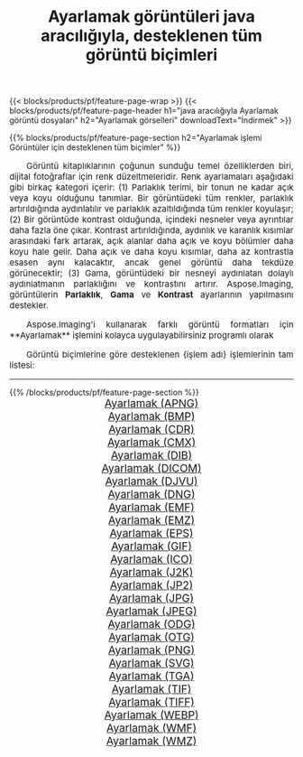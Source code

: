﻿---
title: Ayarlamak görüntüleri java aracılığıyla, desteklenen tüm görüntü biçimleri 
weight: 3920
url: /tr/java/adjust 
lang: tr
langdirlevel: 2
locales: zh-hans,ja,it,ru,de,es,fr,nl,id,lt,pl,pt,vi,tr,ko,zh-hant,ar,hi,th,sv,cs,uk,he
description: Aspose.Imaging'i kullanarak, java Aracılığıyla kolayca Ayarlamak görüntüleri oluşturabilirsiniz
---

{{< blocks/products/pf/feature-page-wrap >}}
{{< blocks/products/pf/feature-page-header h1="java aracılığıyla Ayarlamak görüntü dosyaları" h2="Ayarlamak görselleri" downloadText="İndirmek" >}}


{{% blocks/products/pf/feature-page-section  h2="Ayarlamak işlemi Görüntüler için desteklenen tüm biçimler" %}}
<p align="justify" style="text-indent:2em;font-size:15px;">
Görüntü kitaplıklarının çoğunun sunduğu temel özelliklerden biri, dijital fotoğraflar için renk düzeltmeleridir. Renk ayarlamaları aşağıdaki gibi birkaç kategori içerir: (1) Parlaklık terimi, bir tonun ne kadar açık veya koyu olduğunu tanımlar. Bir görüntüdeki tüm renkler, parlaklık artırıldığında aydınlatılır ve parlaklık azaltıldığında tüm renkler koyulaşır; (2) Bir görüntüde kontrast olduğunda, içindeki nesneler veya ayrıntılar daha fazla öne çıkar. Kontrast artırıldığında, aydınlık ve karanlık kısımlar arasındaki fark artarak, açık alanlar daha açık ve koyu bölümler daha koyu hale gelir. Daha açık ve daha koyu kısımlar, daha az kontrastla esasen aynı kalacaktır, ancak genel görüntü daha tekdüze görünecektir; (3) Gama, görüntüdeki bir nesneyi aydınlatan dolaylı aydınlatmanın parlaklığını ve kontrastını artırır. Aspose.Imaging, görüntülerin <b>Parlaklık</b>, <b>Gama</b> ve <b>Kontrast</b> ayarlarının yapılmasını destekler.
</p>
<p align="justify" style="text-indent:2em;font-size:15px;">
Aspose.Imaging'i kullanarak farklı görüntü formatları için **Ayarlamak** işlemini kolayca uygulayabilirsiniz programlı olarak
</p>
<p align="justify" style="text-indent:2em;font-size:15px;">
Görüntü biçimlerine göre desteklenen {işlem adı} işlemlerinin tam listesi:
</p>
<hr/>
{{% /blocks/products/pf/feature-page-section %}}
<div class="container-fluid productfamilypage bg-gray">
    <div class="convertypes bg-gray agp-content section">
        <div class="container">
		<div class="row other-converters" style="gap: 10px;font-size: 19px;text-align:center;">
		    <div class='col-md-2 other-converter remove-lp remove-rp'><a href="/imaging/tr/java/adjust/apng" style="padding:15px;">Ayarlamak (APNG)</a></div><div class='col-md-2 other-converter remove-lp remove-rp'><a href="/imaging/tr/java/adjust/bmp" style="padding:15px;">Ayarlamak (BMP)</a></div><div class='col-md-2 other-converter remove-lp remove-rp'><a href="/imaging/tr/java/adjust/cdr" style="padding:15px;">Ayarlamak (CDR)</a></div><div class='col-md-2 other-converter remove-lp remove-rp'><a href="/imaging/tr/java/adjust/cmx" style="padding:15px;">Ayarlamak (CMX)</a></div><div class='col-md-2 other-converter remove-lp remove-rp'><a href="/imaging/tr/java/adjust/dib" style="padding:15px;">Ayarlamak (DIB)</a></div><div class='col-md-2 other-converter remove-lp remove-rp'><a href="/imaging/tr/java/adjust/dicom" style="padding:15px;">Ayarlamak (DICOM)</a></div><div class='col-md-2 other-converter remove-lp remove-rp'><a href="/imaging/tr/java/adjust/djvu" style="padding:15px;">Ayarlamak (DJVU)</a></div><div class='col-md-2 other-converter remove-lp remove-rp'><a href="/imaging/tr/java/adjust/dng" style="padding:15px;">Ayarlamak (DNG)</a></div><div class='col-md-2 other-converter remove-lp remove-rp'><a href="/imaging/tr/java/adjust/emf" style="padding:15px;">Ayarlamak (EMF)</a></div><div class='col-md-2 other-converter remove-lp remove-rp'><a href="/imaging/tr/java/adjust/emz" style="padding:15px;">Ayarlamak (EMZ)</a></div><div class='col-md-2 other-converter remove-lp remove-rp'><a href="/imaging/tr/java/adjust/eps" style="padding:15px;">Ayarlamak (EPS)</a></div><div class='col-md-2 other-converter remove-lp remove-rp'><a href="/imaging/tr/java/adjust/gif" style="padding:15px;">Ayarlamak (GIF)</a></div><div class='col-md-2 other-converter remove-lp remove-rp'><a href="/imaging/tr/java/adjust/ico" style="padding:15px;">Ayarlamak (ICO)</a></div><div class='col-md-2 other-converter remove-lp remove-rp'><a href="/imaging/tr/java/adjust/j2k" style="padding:15px;">Ayarlamak (J2K)</a></div><div class='col-md-2 other-converter remove-lp remove-rp'><a href="/imaging/tr/java/adjust/jp2" style="padding:15px;">Ayarlamak (JP2)</a></div><div class='col-md-2 other-converter remove-lp remove-rp'><a href="/imaging/tr/java/adjust/jpg" style="padding:15px;">Ayarlamak (JPG)</a></div><div class='col-md-2 other-converter remove-lp remove-rp'><a href="/imaging/tr/java/adjust/jpeg" style="padding:15px;">Ayarlamak (JPEG)</a></div><div class='col-md-2 other-converter remove-lp remove-rp'><a href="/imaging/tr/java/adjust/odg" style="padding:15px;">Ayarlamak (ODG)</a></div><div class='col-md-2 other-converter remove-lp remove-rp'><a href="/imaging/tr/java/adjust/otg" style="padding:15px;">Ayarlamak (OTG)</a></div><div class='col-md-2 other-converter remove-lp remove-rp'><a href="/imaging/tr/java/adjust/png" style="padding:15px;">Ayarlamak (PNG)</a></div><div class='col-md-2 other-converter remove-lp remove-rp'><a href="/imaging/tr/java/adjust/svg" style="padding:15px;">Ayarlamak (SVG)</a></div><div class='col-md-2 other-converter remove-lp remove-rp'><a href="/imaging/tr/java/adjust/tga" style="padding:15px;">Ayarlamak (TGA)</a></div><div class='col-md-2 other-converter remove-lp remove-rp'><a href="/imaging/tr/java/adjust/tif" style="padding:15px;">Ayarlamak (TIF)</a></div><div class='col-md-2 other-converter remove-lp remove-rp'><a href="/imaging/tr/java/adjust/tiff" style="padding:15px;">Ayarlamak (TIFF)</a></div><div class='col-md-2 other-converter remove-lp remove-rp'><a href="/imaging/tr/java/adjust/webp" style="padding:15px;">Ayarlamak (WEBP)</a></div><div class='col-md-2 other-converter remove-lp remove-rp'><a href="/imaging/tr/java/adjust/wmf" style="padding:15px;">Ayarlamak (WMF)</a></div><div class='col-md-2 other-converter remove-lp remove-rp'><a href="/imaging/tr/java/adjust/wmz" style="padding:15px;">Ayarlamak (WMZ)</a></div>
                </div>
        </div>
    </div>
</div>
<br/>
